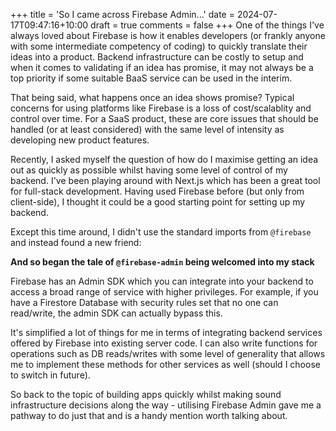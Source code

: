 +++
title = 'So I came across Firebase Admin...'
date = 2024-07-17T09:47:16+10:00
draft = true
comments = false
+++
One of the things I've always loved about Firebase is how it enables developers (or frankly anyone with some intermediate competency of coding) to quickly translate their ideas into a product. Backend infrastructure can be costly to setup and when it comes to validating if an idea has promise, it may not always be a top priority if some suitable BaaS service can be used in the interim.

That being said, what happens once an idea shows promise? Typical concerns for using platforms like Firebase is a loss of cost/scalablity and control over time. For a SaaS product, these are core issues that should be handled (or at least considered) with the same level of intensity as developing new product features.

Recently, I asked myself the question of how do I maximise getting an idea out as quickly as possible whilst having some level of control of my backend. I've been playing around with Next.js which has been a great tool for full-stack development. Having used Firebase before (but only from client-side), I thought it could be a good starting point for setting up my backend.

Except this time around, I didn't use the standard imports from `@firebase` and instead found a new friend:

**And so began the tale of `@firebase-admin` being welcomed into my stack**

Firebase has an Admin SDK which you can integrate into your backend to access a broad range of service with higher privileges. For example, if you have a Firestore Database with security rules set that no one can read/write, the admin SDK can actually bypass this.

It's simplified a lot of things for me in terms of integrating backend services offered by Firebase into existing server code. I can also write functions for operations such as DB reads/writes with some level of generality that allows me to implement these methods for other services as well (should I choose to switch in future). 

So back to the topic of building apps quickly whilst making sound infrastructure decisions along the way - utilising Firebase Admin gave me a pathway to do just that and is a handy mention worth talking about.
